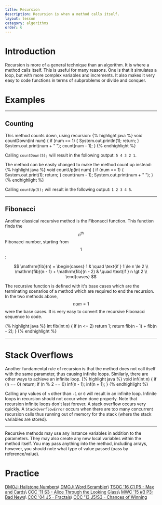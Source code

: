 ```yaml
---
title: Recursion
description: Recursion is when a method calls itself.
layout: lesson
category: algorithms
order: 6
---
```


# Introduction
Recursion is more of a general technique than an algorithm. It is where a method calls itself. This is useful for many reasons. One is that it simulates a loop, but with more complex variables and increments. It also makes it very easy to code functions in terms of subproblems or divide and conquer.

# Examples

---

## Counting
This method counts down, using recursion:
{% highlight java %}
void countDown(int num) {
	if (num == 1) {
		System.out.println(1);
		return;
	}
	System.out.print(num + " ");
	count(num - 1);
}
{% endhighlight %}

Calling `countDown(5);` will result in the following output: `5 4 3 2 1`.

The method can be easily changed to make the method count up instead:
{% highlight java %}
void countUp(int num) {
	if (num == 1) {
		System.out.print(1);
		return;
	}
	count(num - 1);
	System.out.print(num + " ");
}
{% endhighlight %}

Calling `countUp(5);` will result in the following output: `1 2 3 4 5`.

---

## Fibonacci
Another classical recursive method is the Fibonacci function. This function finds the $$n^\text{th}$$ Fibonacci number, starting from $$1$$:

$$
\mathrm{fib}(n) =
	\begin{cases}
		1 & \quad \text{if } 1 \le n \le 2 \\
		\mathrm{fib}(n - 1) + \mathrm{fib}(n - 2) & \quad \text{if } n \gt 2 \\
	\end{cases}
$$

The recursive function is defined with it's base cases which are the terminating scenarios of a method which are required to end the recursion. In the two methods above, $$num=1$$ were the base cases. It is very easy to convert the recursive Fibonacci sequence to code.

{% highlight java %}
int fib(int n) {
	if (n <= 2)
		return 1;
	return fib(n - 1) + fib(n - 2);
}
{% endhighlight %}

---

# Stack Overflows
Another fundamental rule of recursion is that the method does not call itself with the same parameter, thus causing infinite loops. Similarly, there are other ways to achieve an infinite loop.
{% highlight java %}
void inf(int n) {
	if (n == 0)
		return;
	if (n % 2 == 0)
		inf(n - 1);
	inf(n + 1);
}
{% endhighlight %}

Calling any values of `n` other than `-1` or `0` will result in an infinite loop. Infinite loops in recursion should not occur when done properly. Note that recursion infinite loops don't last forever. A stack overflow occurs very quickly. A `StackOverflowError` occurs when there are too many concurrent recursion calls thus running out of memory for the stack (where the stack variables are stored).

---

Recursive methods may use any instance variables in addition to the parameters. They may also create any new local variables within the method itself. You may pass anything into the method, including arrays, however, you should note what type of value passed (pass by reference/value).

# Practice
[DMOJ: Hailstone Numbers](https://dmoj.ca/problem/hailstone)\\
[DMOJ: Word Scrambler](https://dmoj.ca/problem/ics4p1)\\
[TSOC '16 C1 P5 - Max and Cards](https://dmoj.ca/problem/tsoc16c1p5)\\
[CCC '11 S3 - Alice Through the Looking Glass](https://dmoj.ca/problem/ccc11s3)\\
[MWC '15 #3 P3: Bad News](https://dmoj.ca/problem/mwc15c3p3)\\
[CCC '04 J5 - Fractals](https://dmoj.ca/problem/ccc04j5)\\
[CCC '13 J5/S3 - Chances of Winning](https://dmoj.ca/problem/ccc13s3)
